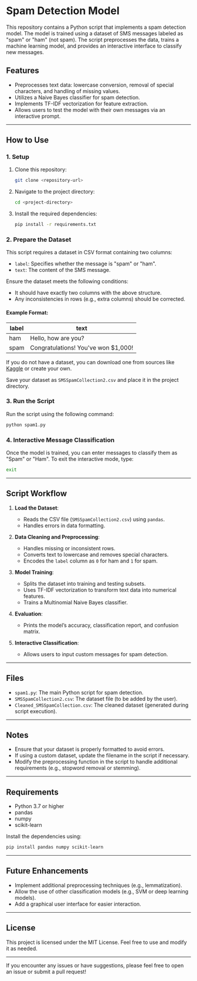 # Spam Detection Model

This repository contains a Python script that implements a spam detection model. The model is trained using a dataset of SMS messages labeled as "spam" or "ham" (not spam). The script preprocesses the data, trains a machine learning model, and provides an interactive interface to classify new messages.

## Features
- Preprocesses text data: lowercase conversion, removal of special characters, and handling of missing values.
- Utilizes a Naive Bayes classifier for spam detection.
- Implements TF-IDF vectorization for feature extraction.
- Allows users to test the model with their own messages via an interactive prompt.

---

## How to Use

### 1. **Setup**
1. Clone this repository:
   ```bash
   git clone <repository-url>
   ```
2. Navigate to the project directory:
   ```bash
   cd <project-directory>
   ```
3. Install the required dependencies:
   ```bash
   pip install -r requirements.txt
   ```

### 2. **Prepare the Dataset**
This script requires a dataset in CSV format containing two columns:
- `label`: Specifies whether the message is "spam" or "ham".
- `text`: The content of the SMS message.

Ensure the dataset meets the following conditions:
- It should have exactly two columns with the above structure.
- Any inconsistencies in rows (e.g., extra columns) should be corrected.

#### Example Format:
| label | text                                   |
|-------|---------------------------------------|
| ham   | Hello, how are you?                   |
| spam  | Congratulations! You've won $1,000!  |

If you do not have a dataset, you can download one from sources like [Kaggle](https://www.kaggle.com/) or create your own.

Save your dataset as `SMSSpamCollection2.csv` and place it in the project directory.

### 3. **Run the Script**
Run the script using the following command:
```bash
python spam1.py
```

### 4. **Interactive Message Classification**
Once the model is trained, you can enter messages to classify them as "Spam" or "Ham".
To exit the interactive mode, type:
```bash
exit
```

---

## Script Workflow
1. **Load the Dataset**:
   - Reads the CSV file (`SMSSpamCollection2.csv`) using `pandas`.
   - Handles errors in data formatting.

2. **Data Cleaning and Preprocessing**:
   - Handles missing or inconsistent rows.
   - Converts text to lowercase and removes special characters.
   - Encodes the `label` column as `0` for ham and `1` for spam.

3. **Model Training**:
   - Splits the dataset into training and testing subsets.
   - Uses TF-IDF vectorization to transform text data into numerical features.
   - Trains a Multinomial Naive Bayes classifier.

4. **Evaluation**:
   - Prints the model’s accuracy, classification report, and confusion matrix.

5. **Interactive Classification**:
   - Allows users to input custom messages for spam detection.

---

## Files
- `spam1.py`: The main Python script for spam detection.
- `SMSSpamCollection2.csv`: The dataset file (to be added by the user).
- `Cleaned_SMSSpamCollection.csv`: The cleaned dataset (generated during script execution).

---

## Notes
- Ensure that your dataset is properly formatted to avoid errors.
- If using a custom dataset, update the filename in the script if necessary.
- Modify the preprocessing function in the script to handle additional requirements (e.g., stopword removal or stemming).

---

## Requirements
- Python 3.7 or higher
- pandas
- numpy
- scikit-learn

Install the dependencies using:
```bash
pip install pandas numpy scikit-learn
```

---

## Future Enhancements
- Implement additional preprocessing techniques (e.g., lemmatization).
- Allow the use of other classification models (e.g., SVM or deep learning models).
- Add a graphical user interface for easier interaction.

---

## License
This project is licensed under the MIT License. Feel free to use and modify it as needed.

---

If you encounter any issues or have suggestions, please feel free to open an issue or submit a pull request!

